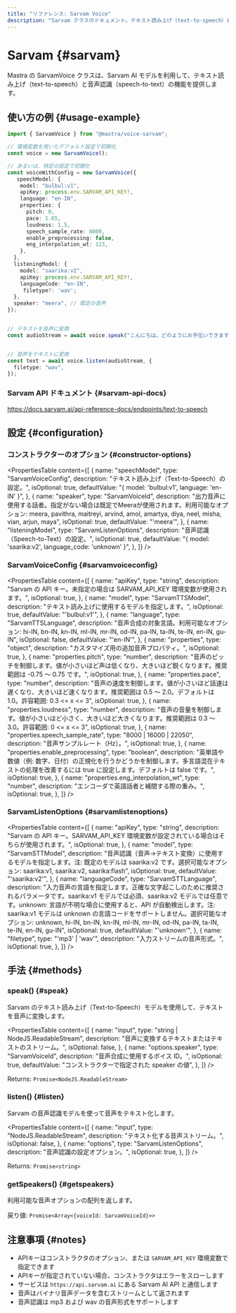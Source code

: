 ```yaml
---
title: "リファレンス: Sarvam Voice"
description: "Sarvam クラスのドキュメント。テキスト読み上げ（text-to-speech）および音声テキスト変換（speech-to-text）機能を提供します。"
---
```


# Sarvam \{#sarvam\}

Mastra の SarvamVoice クラスは、Sarvam AI モデルを利用して、テキスト読み上げ（text-to-speech）と音声認識（speech-to-text）の機能を提供します。

## 使い方の例 \{#usage-example\}

```typescript
import { SarvamVoice } from "@mastra/voice-sarvam";

// 環境変数を用いたデフォルト設定で初期化
const voice = new SarvamVoice();

// あるいは、特定の設定で初期化
const voiceWithConfig = new SarvamVoice({
   speechModel: {
    model: "bulbul:v1",
    apiKey: process.env.SARVAM_API_KEY!,
    language: "en-IN",
    properties: {
      pitch: 0,
      pace: 1.65,
      loudness: 1.5,
      speech_sample_rate: 8000,
      enable_preprocessing: false,
      eng_interpolation_wt: 123,
    },
  },
  listeningModel: {
    model: "saarika:v2",
    apiKey: process.env.SARVAM_API_KEY!,
    languageCode: "en-IN",
     filetype?: 'wav';
  },
  speaker: "meera", // 既定の音声
});


// テキストを音声に変換
const audioStream = await voice.speak("こんにちは。どのようにお手伝いできますか？");


// 音声をテキストに変換
const text = await voice.listen(audioStream, {
  filetype: "wav",
});
```

### Sarvam API ドキュメント \{#sarvam-api-docs\}

https://docs.sarvam.ai/api-reference-docs/endpoints/text-to-speech

## 設定 \{#configuration\}

### コンストラクターのオプション \{#constructor-options\}

<PropertiesTable
  content={[
{
name: "speechModel",
type: "SarvamVoiceConfig",
description: "テキスト読み上げ（Text-to-Speech）の設定。",
isOptional: true,
defaultValue: "{ model: 'bulbul:v1', language: 'en-IN' }",
},
{
name: "speaker",
type: "SarvamVoiceId",
description:
"出力音声に使用する話者。指定がない場合は既定でMeeraが使用されます。利用可能なオプション: meera, pavithra, maitreyi, arvind, amol, amartya, diya, neel, misha, vian, arjun, maya",
isOptional: true,
defaultValue: "'meera'",
},
{
name: "listeningModel",
type: "SarvamListenOptions",
description: "音声認識（Speech-to-Text）の設定。",
isOptional: true,
defaultValue: "{ model: 'saarika:v2', language_code: 'unknown' }",
},
]}
/>

### SarvamVoiceConfig \{#sarvamvoiceconfig\}

<PropertiesTable
  content={[
{
name: "apiKey",
type: "string",
description:
"Sarvam の API キー。未指定の場合は SARVAM_API_KEY 環境変数が使用されます。",
isOptional: true,
},
{
name: "model",
type: "SarvamTTSModel",
description: "テキスト読み上げに使用するモデルを指定します。",
isOptional: true,
defaultValue: "'bulbul:v1'",
},
{
name: "language",
type: "SarvamTTSLanguage",
description:
"音声合成の対象言語。利用可能なオプション: hi-IN, bn-IN, kn-IN, ml-IN, mr-IN, od-IN, pa-IN, ta-IN, te-IN, en-IN, gu-IN",
isOptional: false,
defaultValue: "'en-IN'",
},
{
name: "properties",
type: "object",
description: "カスタマイズ用の追加音声プロパティ。",
isOptional: true,
},
{
name: "properties.pitch",
type: "number",
description:
"音声のピッチを制御します。値が小さいほど声は低くなり、大きいほど鋭くなります。推奨範囲は -0.75 ～ 0.75 です。",
isOptional: true,
},
{
name: "properties.pace",
type: "number",
description:
"音声の速度を制御します。値が小さいほど話速は遅くなり、大きいほど速くなります。推奨範囲は 0.5 ～ 2.0。デフォルトは 1.0。許容範囲: 0.3 <= x <= 3",
isOptional: true,
},
{
name: "properties.loudness",
type: "number",
description:
"音声の音量を制御します。値が小さいほど小さく、大きいほど大きくなります。推奨範囲は 0.3 ～ 3.0。許容範囲: 0 <= x <= 3",
isOptional: true,
},
{
name: "properties.speech_sample_rate",
type: "8000 | 16000 | 22050",
description: "音声サンプルレート（Hz）。",
isOptional: true,
},
{
name: "properties.enable_preprocessing",
type: "boolean",
description:
"英単語や数値（例: 数字、日付）の正規化を行うかどうかを制御します。多言語混在テキストの処理を改善するには true に設定します。デフォルトは false です。",
isOptional: true,
},
{
name: "properties.eng_interpolation_wt",
type: "number",
description: "エンコーダで英語話者と補間する際の重み。",
isOptional: true,
},
]}
/>

### SarvamListenOptions \{#sarvamlistenoptions\}

<PropertiesTable
  content={[
{
name: "apiKey",
type: "string",
description:
"Sarvam の API キー。SARVAM_API_KEY 環境変数が設定されている場合はそちらが使用されます。",
isOptional: true,
},
{
name: "model",
type: "SarvamSTTModel",
description:
"音声認識（音声→テキスト変換）に使用するモデルを指定します。注: 既定のモデルは saarika:v2 です。選択可能なオプション: saarika:v1, saarika:v2, saarika:flash",
isOptional: true,
defaultValue: "'saarika:v2'",
},
{
name: "languageCode",
type: "SarvamSTTLanguage",
description:
"入力音声の言語を指定します。正確な文字起こしのために推奨されるパラメータです。saarika:v1 モデルでは必須、saarika:v2 モデルでは任意です。unknown: 言語が不明な場合に使用すると、API が自動検出します。注: saarika:v1 モデルは unknown の言語コードをサポートしません。選択可能なオプション: unknown, hi-IN, bn-IN, kn-IN, ml-IN, mr-IN, od-IN, pa-IN, ta-IN, te-IN, en-IN, gu-IN",
isOptional: true,
defaultValue: "'unknown'",
},
{
name: "filetype",
type: "'mp3' | 'wav'",
description: "入力ストリームの音声形式。",
isOptional: true,
},
]}
/>

## 手法 \{#methods\}

### speak() \{#speak\}

Sarvam のテキスト読み上げ（Text-to-Speech）モデルを使用して、テキストを音声に変換します。

<PropertiesTable
  content={[
{
name: "input",
type: "string | NodeJS.ReadableStream",
description: "音声に変換するテキストまたはテキストのストリーム。",
isOptional: false,
},
{
name: "options.speaker",
type: "SarvamVoiceId",
description: "音声合成に使用するボイス ID。",
isOptional: true,
defaultValue: "コンストラクターで指定された speaker の値",
},
]}
/>

Returns: `Promise<NodeJS.ReadableStream>`

### listen() \{#listen\}

Sarvam の音声認識モデルを使って音声をテキスト化します。

<PropertiesTable
  content={[
{
name: "input",
type: "NodeJS.ReadableStream",
description: "テキスト化する音声ストリーム。",
isOptional: false,
},
{
name: "options",
type: "SarvamListenOptions",
description: "音声認識の設定オプション。",
isOptional: true,
},
]}
/>

Returns: `Promise<string>`

### getSpeakers() \{#getspeakers\}

利用可能な音声オプションの配列を返します。

戻り値: `Promise<Array<{voiceId: SarvamVoiceId}>>`

## 注意事項 \{#notes\}

* APIキーはコンストラクタのオプション、または `SARVAM_API_KEY` 環境変数で指定できます
* APIキーが指定されていない場合、コンストラクタはエラーをスローします
* サービスは `https://api.sarvam.ai` にある Sarvam AI API と通信します
* 音声はバイナリ音声データを含むストリームとして返されます
* 音声認識は mp3 および wav の音声形式をサポートします